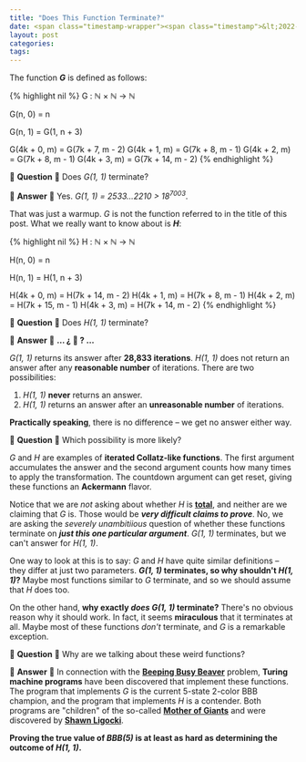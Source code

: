 ```yaml
---
title: "Does This Function Terminate?"
date: <span class="timestamp-wrapper"><span class="timestamp">&lt;2022-04-13 Wed&gt;</span></span>
layout: post
categories:
tags:
---
```

The function ***G*** is defined as follows:

{% highlight nil %}
G : ℕ × ℕ → ℕ

G(n, 0) = n

G(n, 1) = G(1, n + 3)

G(4k + 0, m) = G(7k +  7, m - 2)
G(4k + 1, m) = G(7k +  8, m - 1)
G(4k + 2, m) = G(7k +  8, m - 1)
G(4k + 3, m) = G(7k + 14, m - 2)
{% endhighlight %}

🛃 **Question** 🛃 Does *G(1, 1)* terminate?

🛄 **Answer** 🛄 Yes. *G(1, 1) = 2533&#x2026;2210 > 18<sup>7003</sup>*.

That was just a warmup. *G* is not the function referred to in the title of this post. What we really want to know about is ***H***:

{% highlight nil %}
H : ℕ × ℕ → ℕ

H(n, 0) = n

H(n, 1) = H(1, n + 3)

H(4k + 0, m) = H(7k + 14, m - 2)
H(4k + 1, m) = H(7k +  8, m - 1)
H(4k + 2, m) = H(7k + 15, m - 1)
H(4k + 3, m) = H(7k + 14, m - 2)
{% endhighlight %}

🛃 **Question** 🛃 Does *H(1, 1)* terminate?

🛄 **Answer** 🛄 **&#x2026; ¿ 🛐 ? &#x2026;**

*G(1, 1)* returns its answer after **28,833 iterations**. *H(1, 1)* does not return an answer after any **reasonable number** of iterations. There are two possibilities:

1.  *H(1, 1)* **never** returns an answer.
2.  *H(1, 1)* returns an answer after an **unreasonable number** of iterations.

**Practically speaking**, there is no difference &#x2013; we get no answer either way.

🛃 **Question** 🛃 Which possibility is more likely?

*G* and *H* are examples of **iterated Collatz-like functions**. The first argument accumulates the answer and the second argument counts how many times to apply the transformation. The countdown argument can get reset, giving these functions an **Ackermann** flavor.

Notice that we are *not* asking about whether *H* is **[total](https://nickdrozd.github.io/2022/04/01/total-partial-functions.html)**, and neither are we claiming that *G* is. Those would be ***very difficult claims to prove***. No, we are asking the *severely unambitiious* question of whether these functions terminate on ***just this one particular argument***. *G(1, 1)* terminates, but we can't answer for *H(1, 1)*.

One way to look at this is to say: *G* and *H* have quite similar definitions &#x2013; they differ at just two parameters. ***G(1, 1)* terminates, so why shouldn't *H(1, 1)*?** Maybe most functions similar to *G* terminate, and so we should assume that *H* does too.

On the other hand, **why exactly *does* *G(1, 1)* terminate?** There's no obvious reason why it should work. In fact, it seems **miraculous** that it terminates at all. Maybe most of these functions *don't* terminate, and *G* is a remarkable exception.

🛃 **Question** 🛃 Why are we talking about these weird functions?

🛄 **Answer** 🛄 In connection with the **[Beeping Busy Beaver](https://nickdrozd.github.io/2022/02/11/latest-beeping-busy-beaver-results.html)** problem, **Turing machine programs** have been discovered that implement these functions. The program that implements *G* is the current 5-state 2-color BBB champion, and the program that implements *H* is a contender. Both programs are "children" of the so-called **[Mother of Giants](https://www.sligocki.com/2022/04/03/mother-of-giants.html)** and were discovered by **[Shawn Ligocki](https://github.com/sligocki/busy-beaver/)**.

**Proving the true value of *BBB(5)* is at least as hard as determining the outcome of *H(1, 1)*.**
